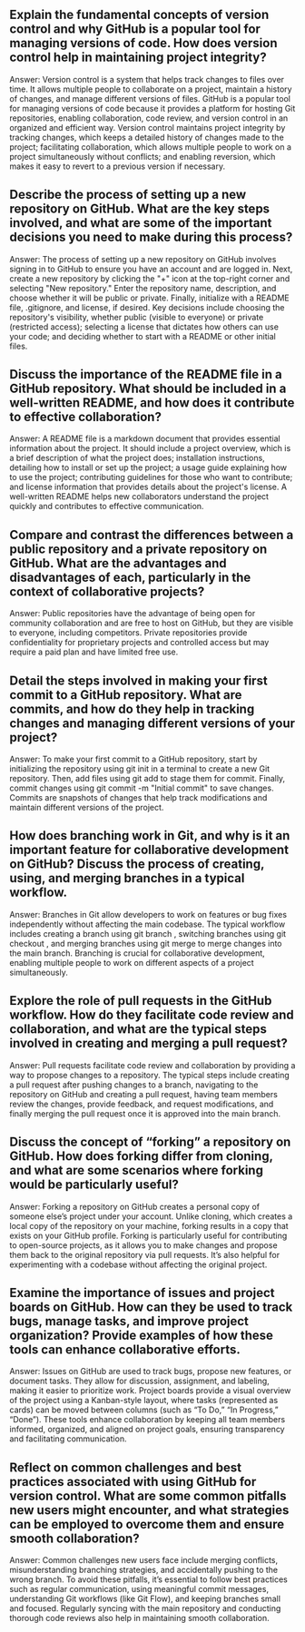 ## Explain the fundamental concepts of version control and why GitHub is a popular tool for managing versions of code. How does version control help in maintaining project integrity? 
Answer: Version control is a system that helps track changes to files over time. It allows multiple people to collaborate on a project, maintain a history of changes, and manage different versions of files. GitHub is a popular tool for managing versions of code because it provides a platform for hosting Git repositories, enabling collaboration, code review, and version control in an organized and efficient way. Version control maintains project integrity by tracking changes, which keeps a detailed history of changes made to the project; facilitating collaboration, which allows multiple people to work on a project simultaneously without conflicts; and enabling reversion, which makes it easy to revert to a previous version if necessary. 

## Describe the process of setting up a new repository on GitHub. What are the key steps involved, and what are some of the important decisions you need to make during this process? 

Answer: The process of setting up a new repository on GitHub involves signing in to GitHub to ensure you have an account and are logged in. Next, create a new repository by clicking the "+" icon at the top-right corner and selecting "New repository." Enter the repository name, description, and choose whether it will be public or private. Finally, initialize with a README file, .gitignore, and license, if desired. Key decisions include choosing the repository's visibility, whether public (visible to everyone) or private (restricted access); selecting a license that dictates how others can use your code; and deciding whether to start with a README or other initial files. 

## Discuss the importance of the README file in a GitHub repository. What should be included in a well-written README, and how does it contribute to effective collaboration? 

Answer: A README file is a markdown document that provides essential information about the project. It should include a project overview, which is a brief description of what the project does; installation instructions, detailing how to install or set up the project; a usage guide explaining how to use the project; contributing guidelines for those who want to contribute; and license information that provides details about the project's license. A well-written README helps new collaborators understand the project quickly and contributes to effective communication. 

## Compare and contrast the differences between a public repository and a private repository on GitHub. What are the advantages and disadvantages of each, particularly in the context of collaborative projects? 

Answer: Public repositories have the advantage of being open for community collaboration and are free to host on GitHub, but they are visible to everyone, including competitors. Private repositories provide confidentiality for proprietary projects and controlled access but may require a paid plan and have limited free use. 

## Detail the steps involved in making your first commit to a GitHub repository. What are commits, and how do they help in tracking changes and managing different versions of your project? 

Answer: To make your first commit to a GitHub repository, start by initializing the repository using git init in a terminal to create a new Git repository. Then, add files using git add <file> to stage them for commit. Finally, commit changes using git commit -m "Initial commit" to save changes. Commits are snapshots of changes that help track modifications and maintain different versions of the project.

## How does branching work in Git, and why is it an important feature for collaborative development on GitHub? Discuss the process of creating, using, and merging branches in a typical workflow. 
Answer: Branches in Git allow developers to work on features or bug fixes independently without affecting the main codebase. The typical workflow includes creating a branch using git branch <branch-name>, switching branches using git checkout <branch-name>, and merging branches using git merge <branch-name> to merge changes into the main branch. Branching is crucial for collaborative development, enabling multiple people to work on different aspects of a project simultaneously. 

## Explore the role of pull requests in the GitHub workflow. How do they facilitate code review and collaboration, and what are the typical steps involved in creating and merging a pull request? 

Answer: Pull requests facilitate code review and collaboration by providing a way to propose changes to a repository. The typical steps include creating a pull request after pushing changes to a branch, navigating to the repository on GitHub and creating a pull request, having team members review the changes, provide feedback, and request modifications, and finally merging the pull request once it is approved into the main branch. 

##  Discuss the concept of “forking” a repository on GitHub. How does forking differ from cloning, and what are some scenarios where forking would be particularly useful?

Answer: Forking a repository on GitHub creates a personal copy of someone else’s project under your account. Unlike cloning, which creates a local copy of the repository on your machine, forking results in a copy that exists on your GitHub profile. Forking is particularly useful for contributing to open-source projects, as it allows you to make changes and propose them back to the original repository via pull requests. It’s also helpful for experimenting with a codebase without affecting the original project.

## Examine  the importance of issues and project boards on GitHub. How can they be used to track bugs, manage tasks, and improve project organization? Provide examples of how these tools can enhance collaborative efforts.

Answer: Issues on GitHub are used to track bugs, propose new features, or document tasks. They allow for discussion, assignment, and labeling, making it easier to prioritize work. Project boards provide a visual overview of the project using a Kanban-style layout, where tasks (represented as cards) can be moved between columns (such as “To Do,” “In Progress,” “Done”). These tools enhance collaboration by keeping all team members informed, organized, and aligned on project goals, ensuring transparency and facilitating communication.

## Reflect on common challenges and best practices associated with using GitHub for version control. What are some common pitfalls new users might encounter, and what strategies can be employed to overcome them and ensure smooth collaboration?

Answer: Common challenges new users face include merging conflicts, misunderstanding branching strategies, and accidentally pushing to the wrong branch. To avoid these pitfalls, it’s essential to follow best practices such as regular communication, using meaningful commit messages, understanding Git workflows (like Git Flow), and keeping branches small and focused. Regularly syncing with the main repository and conducting thorough code reviews also help in maintaining smooth collaboration.
